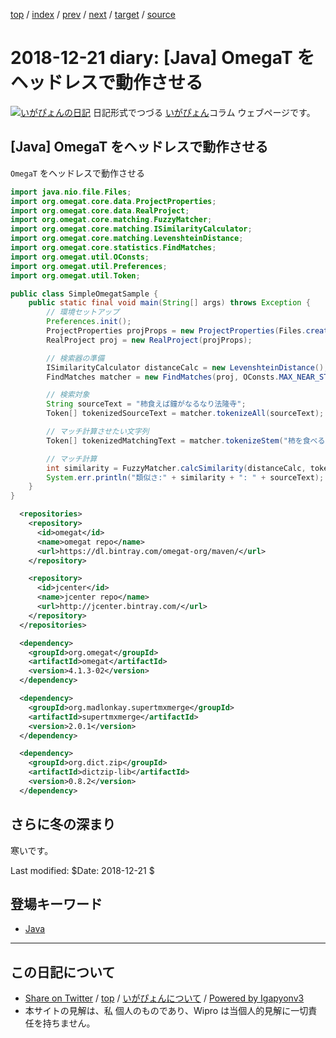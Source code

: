 [top](../index.html) 
 / [index](index.html) 
 / [prev](ig181215.html) 
 / [next](../2019/ig190102.html) 
 / [target](http://www.igapyon.jp/igapyon/diary/2018/ig181221.html) 
 / [source](https://github.com/igapyon/diary/blob/master/2018/ig181221.src.md) 

2018-12-21 diary: [Java] OmegaT をヘッドレスで動作させる
=====================================================================================================
[![いがぴょんの日記](http://www.igapyon.jp/igapyon/diary/images/iga200306s.jpg "いがぴょん")](http://www.igapyon.jp/igapyon/diary/memo/memoigapyon.html) 日記形式でつづる [いがぴょん](http://www.igapyon.jp/igapyon/diary/memo/memoigapyon.html)コラム ウェブページです。

## [Java] OmegaT をヘッドレスで動作させる

`OmegaT` をヘッドレスで動作させる

```java
import java.nio.file.Files;
import org.omegat.core.data.ProjectProperties;
import org.omegat.core.data.RealProject;
import org.omegat.core.matching.FuzzyMatcher;
import org.omegat.core.matching.ISimilarityCalculator;
import org.omegat.core.matching.LevenshteinDistance;
import org.omegat.core.statistics.FindMatches;
import org.omegat.util.OConsts;
import org.omegat.util.Preferences;
import org.omegat.util.Token;

public class SimpleOmegatSample {
    public static final void main(String[] args) throws Exception {
        // 環境セットアップ
        Preferences.init();
        ProjectProperties projProps = new ProjectProperties(Files.createTempDirectory("omegat").toFile());
        RealProject proj = new RealProject(projProps);

        // 検索器の準備
        ISimilarityCalculator distanceCalc = new LevenshteinDistance();
        FindMatches matcher = new FindMatches(proj, OConsts.MAX_NEAR_STRINGS, true, false);

        // 検索対象
        String sourceText = "柿食えば鐘がなるなり法隆寺";
        Token[] tokenizedSourceText = matcher.tokenizeAll(sourceText);

        // マッチ計算させたい文字列
        Token[] tokenizedMatchingText = matcher.tokenizeStem("柿を食べるほど鐘がなるなり法隆寺");

        // マッチ計算
        int similarity = FuzzyMatcher.calcSimilarity(distanceCalc, tokenizedSourceText, tokenizedMatchingText);
        System.err.println("類似さ:" + similarity + ": " + sourceText);
    }
}
```

```xml
  <repositories>
    <repository>
      <id>omegat</id>
      <name>omegat repo</name>
      <url>https://dl.bintray.com/omegat-org/maven/</url>
    </repository>

    <repository>
      <id>jcenter</id>
      <name>jcenter repo</name>
      <url>http://jcenter.bintray.com/</url>
    </repository>
  </repositories>

  <dependency>
    <groupId>org.omegat</groupId>
    <artifactId>omegat</artifactId>
    <version>4.1.3-02</version>
  </dependency>

  <dependency>
    <groupId>org.madlonkay.supertmxmerge</groupId>
    <artifactId>supertmxmerge</artifactId>
    <version>2.0.1</version>
  </dependency>

  <dependency>
    <groupId>org.dict.zip</groupId>
    <artifactId>dictzip-lib</artifactId>
    <version>0.8.2</version>
  </dependency>
```

## さらに冬の深まり

寒いです。

Last modified: $Date: 2018-12-21 $

## 登場キーワード

* [Java](../keyword/java.html)

----------------------------------------------------------------------------------------------------

## この日記について

* [Share on Twitter](https://twitter.com/intent/tweet?hashtags=igapyon%2Cdiary%2C%E3%81%84%E3%81%8C%E3%81%B4%E3%82%87%E3%82%93%2CJava&text=%5BJava%5D+OmegaT+%E3%82%92%E3%83%98%E3%83%83%E3%83%89%E3%83%AC%E3%82%B9%E3%81%A7%E5%8B%95%E4%BD%9C%E3%81%95%E3%81%9B%E3%82%8B&url=http%3A%2F%2Fwww.igapyon.jp%2Figapyon%2Fdiary%2F2018%2Fig181221.html) / [top](../index.html) / [いがぴょんについて](http://www.igapyon.jp/igapyon/diary/memo/memoigapyon.html) / [Powered by Igapyonv3](https://github.com/igapyon/igapyonv3)
* 本サイトの見解は、私 個人のものであり、Wipro は当個人的見解に一切責任を持ちません。 
